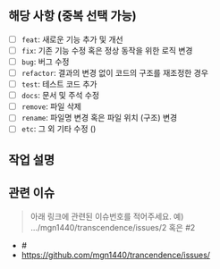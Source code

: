 <!-- PULL REQUEST TEMPLATE -->
<!-- (체크박스 "[ ]" 를 "[x]" 로 변경하여 체크해주세요!) -->

## 해당 사항 (중복 선택 가능)
- [ ] `feat`: 새로운 기능 추가 및 개선
- [ ] `fix`: 기존 기능 수정 혹은 정상 동작을 위한 로직 변경
- [ ] `bug`: 버그 수정
- [ ] `refactor`: 결과의 변경 없이 코드의 구조를 재조정한 경우
- [ ] `test`: 테스트 코드 추가
- [ ] `docs`: 문서 및 주석 수정
- [ ] `remove`: 파일 삭제
- [ ] `rename`: 파일명 변경 혹은 파일 위치 (구조) 변경
- [ ] `etc`: 그 외 기타 수정 ()

## 작업 설명
<!-- 수행한 작업과 그 이유를 설명해주세요. -->
<!-- 이미지를 첨부해주시면 작업물을 리뷰하는데 도움이 됩니다. -->

## 관련 이슈 
>아래 링크에 관련된 이슈번호를 적어주세요. 예) .../mgn1440/transcendence/issues/2 혹은 \#2
- \#
- https://github.com/mgn1440/trancendence/issues/
